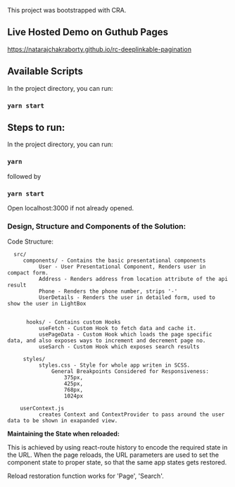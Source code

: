 
This project was bootstrapped with CRA.

## Live Hosted Demo on Guthub Pages

https://natarajchakraborty.github.io/rc-deeplinkable-pagination
## Available Scripts

In the project directory, you can run:
### `yarn start`


## Steps to run:
In the project directory, you can run:
### `yarn`

followed by

### `yarn start`

Open localhost:3000 if not already opened.

### Design, Structure and Components of the Solution:

Code Structure:

      src/
         components/ - Contains the basic presentational components
              User - User Presentational Component, Renders user in compact form.
              Address - Renders address from location attribute of the api result
              Phone - Renders the phone number, strips '-'
              UserDetails - Renders the user in detailed form, used to show the user in LightBox


          hooks/ - Contains custom Hooks
              useFetch - Custom Hook to fetch data and cache it.
              usePageData - Custom Hook which loads the page specific data, and also exposes ways to increment and decrement page no.
              useSarch - Custom Hook which exposes search results

         styles/
              styles.css - Style for whole app writen in SCSS.
                  General Breakpoints Considered for Responsiveness:
                      375px,
                      425px,
                      768px,
                      1024px

        userContext.js
              creates Context and ContextProvider to pass around the user data to be shown in exapanded view.



**Maintaining the State when reloaded:**

This is achieved by using react-route history to encode the required state in the URL. When the page reloads, the URL parameters are used to set the component state to proper state, so that the same app states gets restored.

Reload restoration function works for 'Page', 'Search'.



